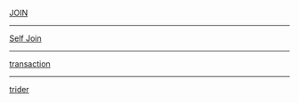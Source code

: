 [JOIN](https://anton-pribora.ru/articles/mysql/mysql-join/)
***
[Self Join](http://www.mysqltutorial.org/mysql-self-join/)
***
[transaction](https://www.youtube.com/watch?v=d6c1S9O1rJ8)
***
[trider](https://www.youtube.com/watch?v=jv1k1mT_9lU)
